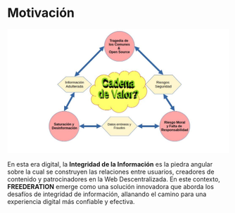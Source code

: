 # Motivación

![Propuesta de Valor](../img/motivation_chart.jpg)

En esta  era digital, la **Integridad de la Información** es la piedra angular sobre la cual se construyen las relaciones entre usuarios, creadores de contenido y patrocinadores en la Web Descentralizada. En este contexto, **FREEDERATION** emerge como una solución innovadora que aborda los desafíos de integridad de información, allanando el camino para una experiencia digital más confiable y efectiva.
